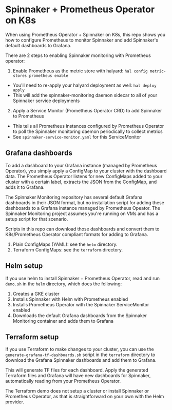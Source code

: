 # Spinnaker + Prometheus Operator on K8s

When using Prometheus Operator + Spinnaker on K8s, this repo shows you how to configure Prometheus to monitor Spinnaker and add Spinnaker's default dashboards to Grafana.

There are 2 steps to enabling Spinnaker monitoring with Prometheus operator:

1. Enable Prometheus as the metric store with halyard: `hal config metric-stores prometheus enable`
  * You'll need to re-apply your halyard deployment as well: `hal deploy apply`
  * This will add the spinnaker-monitoring daemon sidecar to all of your Spinnaker service deployments
2. Apply a Service Monitor (Prometheus Operator CRD) to add Spinnaker to Prometheus
  * This tells all Prometheus instances configured by Prometheus Operator to poll the Spinnaker monitoring daemon periodically to collect metrics
  * See `spinnaker-service-monitor.yaml` for this ServiceMonitor

## Grafana dashboards

To add a dashboard to your Grafana instance (managed by Prometheus Operator), you simply apply a ConfigMap to your cluster with the dashboard data. The Prometheus Operator listens for new ConfigMaps added to your cluster with a certain label, extracts the JSON from the ConfigMap, and adds it to Grafana.

The Spinnaker Monitoring repository has several default Grafana dashboards in their JSON format, but no installation script for adding these dashboards to a Grafana instance managed by Prometheus Opeator. The Spinnaker Monitoring project assumes you're running on VMs and has a setup script for that scenario.

Scripts in this repo can download those dashboards and convert them to K8s/Prometheus Operator compliant formats for adding to Grafana.

1. Plain ConfigMaps (YAML): see the `helm` directory.
2. Terraform ConfigMaps: see the `terraform` directory.

## Helm setup

If you use helm to install Spinnaker + Prometheus Operator, read and run `demo.sh` in the `helm` directory, which does the following:

1. Creates a GKE cluster
2. Installs Spinnaker with Helm with Prometheus enabled
3. Installs Prometheus Operator with the Spinnaker ServiceMonitor enabled
4. Downloads the default Grafana dashboards from the Spinnaker Monitoring container and adds them to Grafana

## Terraform setup

If you use Terraform to make changes to your cluster, you can use the `generate-grafana-tf-dashboards.sh` script in the `terraform` directory to download the Grafana Spinnaker dashboards and add them to Grafana.

This will generate TF files for each dashboard. Apply the generated Terraform files and Grafana will have new dashboards for Spinnaker, automatically reading from your Prometheus Operator.

The Terraform demo does not setup a cluster or install Spinnaker or Prometheus Operator, as that is straightforward on your own with the Helm provider.
